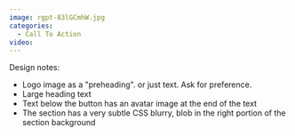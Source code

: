```yaml
---
image: rgpt-83lGCmhW.jpg
categories:
  - Call To Action
video:
---
```

Design notes:
* Logo image as a "preheading". or just text. Ask for preference.
* Large heading text
* Text below the button has an avatar image at the end of the text
* The section has a very subtle CSS blurry, blob in the right portion of the section background